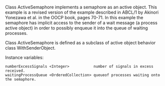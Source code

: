Class ActiveSemaphore implements a semaphore as an active object.
This example is a revised version of the example described in ABCL/1 by Akinori Yonezawa et al. in the OOCP book, pages 70-71.
In this example the semaphore has implicit access to the sender of a wait message (a process active object) in order to possibly enqueue it into the queue of waiting processes.

Class ActiveSemaphore is defined as a subclass of active object behavior class WithSenderObject.

Instance variables:

	numberExcessSignals	<Integer>			number of signals in excess received.
	waitingProcessQueue	<OrderedCollection>	queueof processes waiting onto the semaphore.